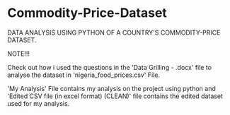 # Commodity-Price-Dataset
DATA ANALYSIS USING PYTHON OF A COUNTRY'S COMMODITY-PRICE DATASET.

NOTE!!!

Check out how i used the questions in the 'Data Grilling - .docx' file to analyse the dataset in 'nigeria_food_prices.csv' File.

'My Analysis' File contains my analysis on the project using python and 'Edited CSV file (in excel format) (CLEAN)' file contains the edited dataset used for my analysis. 
